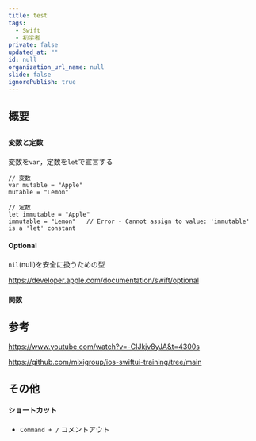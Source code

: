 ```yaml
---
title: test
tags:
  - Swift
  - 初学者
private: false
updated_at: ""
id: null
organization_url_name: null
slide: false
ignorePublish: true
---
```


## 概要

##

#### 変数と定数

変数を`var`，定数を`let`で宣言する

```
// 変数
var mutable = "Apple"
mutable = "Lemon"

// 定数
let immutable = "Apple"
immutable = "Lemon"   // Error - Cannot assign to value: 'immutable' is a 'let' constant
```

#### Optional

`nil`(null)を安全に扱うための型

https://developer.apple.com/documentation/swift/optional

#### 関数

##

## 参考

https://www.youtube.com/watch?v=-CIJkjv8yJA&t=4300s

https://github.com/mixigroup/ios-swiftui-training/tree/main

## その他

#### ショートカット

- `Command + /` コメントアウト
